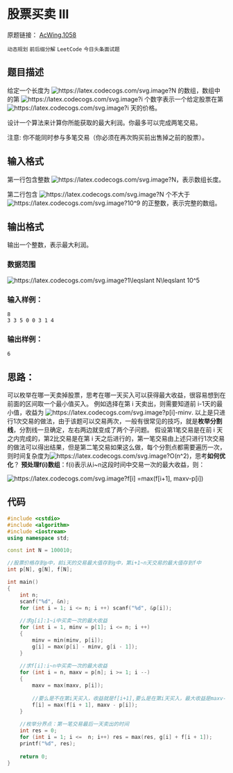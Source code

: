 # 股票买卖 III
原题链接：
[AcWing.1058](https://www.acwing.com/problem/content/1058/)

`动态规划` `前后缀分解`  `LeetCode` `今日头条面试题`
## 题目描述
给定一个长度为 <img src="https://latex.codecogs.com/svg.image?N&space;" title="https://latex.codecogs.com/svg.image?N " /> 的数组，数组中的第 <img src="https://latex.codecogs.com/svg.image?i&space;" title="https://latex.codecogs.com/svg.image?i " /> 个数字表示一个给定股票在第 <img src="https://latex.codecogs.com/svg.image?i&space;" title="https://latex.codecogs.com/svg.image?i " /> 天的价格。

设计一个算法来计算你所能获取的最大利润。你最多可以完成两笔交易。

注意: 你不能同时参与多笔交易（你必须在再次购买前出售掉之前的股票）。


## 输入格式
第一行包含整数 <img src="https://latex.codecogs.com/svg.image?N&space;" title="https://latex.codecogs.com/svg.image?N " />，表示数组长度。

第二行包含 <img src="https://latex.codecogs.com/svg.image?N&space;" title="https://latex.codecogs.com/svg.image?N " /> 个不大于 <img src="https://latex.codecogs.com/svg.image?10^9" title="https://latex.codecogs.com/svg.image?10^9" /> 的正整数，表示完整的数组。

## 输出格式
输出一个整数，表示最大利润。

### 数据范围
<img src="https://latex.codecogs.com/svg.image?1\leqslant&space;N\leqslant&space;10^5" title="https://latex.codecogs.com/svg.image?1\leqslant N\leqslant 10^5" />

### 输入样例：
```
8
3 3 5 0 0 3 1 4
```
### 输出样例：
```
6
```

## 思路：
可以枚举在哪一天卖掉股票，思考在哪一天买入可以获得最大收益，很容易想到在前面的区间取一个最小值买入。
例如选择在第 i 天卖出，则需要知道前 i-1天的最小值，收益为 <img src="https://latex.codecogs.com/svg.image?p[i]-minv" title="https://latex.codecogs.com/svg.image?p[i]-minv" />.
以上是只进行1次交易的做法，由于该题可以交易两次，一般有很常见的技巧，就是**枚举分割线**，分割线一旦确定，左右两边就变成了两个子问题。
假设第1笔交易是在前 i 天之内完成的，第2比交易是在第 i 天之后进行的，第一笔交易由上述只进行1次交易的做法可以得出结果，但是第二笔交易如果这么做，每个分割点都需要遍历一次，则时间复杂度为<img src="https://latex.codecogs.com/svg.image?O(n^2)" title="https://latex.codecogs.com/svg.image?O(n^2)" />，思考**如何优化**？
**预处理f(i)数组**：f(i)表示从i~n这段时间中交易一次的最大收益，则：

<img src="https://latex.codecogs.com/svg.image?f[i]&space;=max(f[i&plus;1],&space;maxv-p[i])" title="https://latex.codecogs.com/svg.image?f[i] =max(f[i+1], maxv-p[i])" />

## 代码
```c++
#include <cstdio>
#include <algorithm>
#include <iostream>
using namespace std;

const int N = 100010;

//股票价格存到p中，前i天的交易最大值存到g中，第i+1~n天交易的最大值存到f中
int p[N], g[N], f[N];

int main()
{
    int n;
    scanf("%d", &n);
    for (int i = 1; i <= n; i ++) scanf("%d", &p[i]);
    
    //求g[i]:1~i中买卖一次的最大收益
    for (int i = 1, minv = p[1]; i <= n; i ++)
    {
        minv = min(minv, p[i]);
        g[i] = max(p[i] - minv, g[i - 1]);
    }
    
    //求f[i]:i~n中买卖一次的最大收益
    for (int i = n, maxv = p[n]; i >= 1; i --)
    {
        maxv = max(maxv, p[i]);
        
        //要么是不在第i天买入，收益就是f[i+1],要么是在第i天买入，最大收益是maxv-p[i]
        f[i] = max(f[i + 1], maxv - p[i]);
    }
    
    //枚举分界点：第一笔交易最后一天卖出的时间
    int res = 0;
    for (int i = 1; i <=  n; i++) res = max(res, g[i] + f[i + 1]);
    printf("%d", res);
    
    return 0;
}
```


